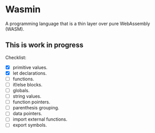 # Wasmin

A programming language that is a thin layer over pure WebAssembly (WASM).

## This is work in progress

Checklist:

- [x] primitive values.
- [x] let declarations.
- [ ] functions.
- [ ] if/else blocks.
- [ ] globals.
- [ ] string values.
- [ ] function pointers.
- [ ] parenthesis grouping.
- [ ] data pointers.
- [ ] import external functions.
- [ ] export symbols.
